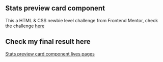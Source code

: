 ## Stats preview card component 

This a HTML & CSS newbie level challenge from Frontend Mentor, check the challenge <a href="https://www.frontendmentor.io/challenges/stats-preview-card-component-8JqbgoU62" target="_blank">here</a>


## Check my final result here
<a href="https://stats-preview-card-component-tau.vercel.app/" target="_blank">Stats preview card component lives pages</a>

